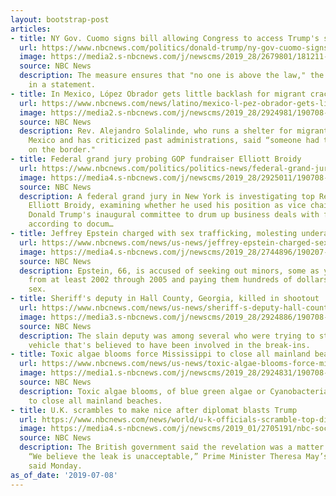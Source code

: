 ```yaml
---
layout: bootstrap-post
articles:
- title: NY Gov. Cuomo signs bill allowing Congress to access Trump's state tax returns
  url: https://www.nbcnews.com/politics/donald-trump/ny-gov-cuomo-signs-bill-allowing-congress-access-trump-s-n1027396
  image: https://media2.s-nbcnews.com/j/newscms/2019_28/2679801/181211-andrew-cuomo-governor-new-york-cs-545a_6f329ba9b1544495ac2e4fa8224ec06a.nbcnews-fp-1200-630.jpg
  source: NBC News
  description: The measure ensures that "no one is above the law," the governor said
    in a statement.
- title: In Mexico, López Obrador gets little backlash for migrant crackdown
  url: https://www.nbcnews.com/news/latino/mexico-l-pez-obrador-gets-little-backlash-migrant-crackdown-n1027371
  image: https://media2.s-nbcnews.com/j/newscms/2019_28/2924981/190708-mexico-migrants-mc-14452_a6ece32bf9439397d9a754855602252c.nbcnews-fp-1200-630.JPG
  source: NBC News
  description: Rev. Alejandro Solalinde, who runs a shelter for migrants in southern
    Mexico and has criticized past administrations, said “someone had to impose order
    on the border."
- title: Federal grand jury probing GOP fundraiser Elliott Broidy
  url: https://www.nbcnews.com/politics/politics-news/federal-grand-jury-probing-gop-fundraiser-elliott-broidy-n1027381
  image: https://media4.s-nbcnews.com/j/newscms/2019_28/2925011/190708-elliott-broidy-cs-1004a_01cadb865de17a36ac6216e7acd501ee.nbcnews-fp-1200-630.jpg
  source: NBC News
  description: A federal grand jury in New York is investigating top Republican fundraiser
    Elliott Broidy, examining whether he used his position as vice chair of President
    Donald Trump's inaugural committee to drum up business deals with foreign leaders,
    according to docum…
- title: Jeffrey Epstein charged with sex trafficking, molesting underage girls
  url: https://www.nbcnews.com/news/us-news/jeffrey-epstein-charged-sex-trafficking-molesting-underage-girls-n1027356
  image: https://media4.s-nbcnews.com/j/newscms/2019_28/2744896/190207-jeffrey-epstein-al-0741_6322acfb579697ef248af13ae43cd282.nbcnews-fp-1200-630.jpg
  source: NBC News
  description: Epstein, 66, is accused of seeking out minors, some as young as 14,
    from at least 2002 through 2005 and paying them hundreds of dollars in cash for
    sex.
- title: Sheriff's deputy in Hall County, Georgia, killed in shootout
  url: https://www.nbcnews.com/news/us-news/sheriff-s-deputy-hall-county-georgia-killed-shootout-n1027351
  image: https://media3.s-nbcnews.com/j/newscms/2019_28/2924886/190708-gainesville-deputy-killed-cs-926a_80c6eeb8634359ce4663366b61bb4341.nbcnews-fp-1200-630.jpg
  source: NBC News
  description: The slain deputy was among several who were trying to stop a stolen
    vehicle that's believed to have been involved in the break-ins.
- title: Toxic algae blooms force Mississippi to close all mainland beaches
  url: https://www.nbcnews.com/news/us-news/toxic-algae-blooms-force-mississippi-close-all-mainland-beaches-n1027326
  image: https://media1.s-nbcnews.com/j/newscms/2019_28/2924831/190708-biloxi-beach-mn-0835_4a90280eeb22e38bf3fce3287092f0d5.nbcnews-fp-1200-630.jpg
  source: NBC News
  description: Toxic algae blooms, of blue green algae or Cyanobacteria, forced Mississippi
    to close all mainland beaches.
- title: U.K. scrambles to make nice after diplomat blasts Trump
  url: https://www.nbcnews.com/news/world/u-k-officials-scramble-top-diplomat-u-s-blasts-trump-n1027286
  image: https://media4.s-nbcnews.com/j/newscms/2019_01/2705191/nbc-social-default_b6fa4fef0d31ca7e8bc7ff6d117ca9f4.nbcnews-fp-1200-630.png
  source: NBC News
  description: The British government said the revelation was a matter of regret.
    “We believe the leak is unacceptable,” Prime Minister Theresa May’s spokesman
    said Monday.
as_of_date: '2019-07-08'
---
```


